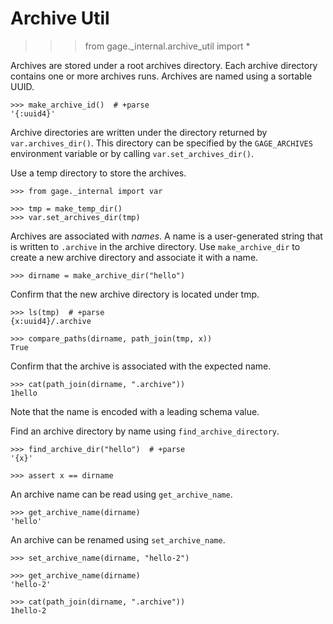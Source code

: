 # Archive Util

   >>> from gage._internal.archive_util import *

Archives are stored under a root archives directory. Each archive
directory contains one or more archives runs. Archives are named using a
sortable UUID.

    >>> make_archive_id()  # +parse
    '{:uuid4}'

Archive directories are written under the directory returned by
`var.archives_dir()`. This directory can be specified by the
`GAGE_ARCHIVES` environment variable or by calling
`var.set_archives_dir()`.

Use a temp directory to store the archives.

    >>> from gage._internal import var

    >>> tmp = make_temp_dir()
    >>> var.set_archives_dir(tmp)

Archives are associated with *names*. A name is a user-generated string
that is written to `.archive` in the archive directory. Use
`make_archive_dir` to create a new archive directory and associate it
with a name.

    >>> dirname = make_archive_dir("hello")

Confirm that the new archive directory is located under tmp.

    >>> ls(tmp)  # +parse
    {x:uuid4}/.archive

    >>> compare_paths(dirname, path_join(tmp, x))
    True

Confirm that the archive is associated with the expected name.

    >>> cat(path_join(dirname, ".archive"))
    1hello

Note that the name is encoded with a leading schema value.

Find an archive directory by name using `find_archive_directory`.

    >>> find_archive_dir("hello")  # +parse
    '{x}'

    >>> assert x == dirname

An archive name can be read using `get_archive_name`.

    >>> get_archive_name(dirname)
    'hello'

An archive can be renamed using `set_archive_name`.

    >>> set_archive_name(dirname, "hello-2")

    >>> get_archive_name(dirname)
    'hello-2'

    >>> cat(path_join(dirname, ".archive"))
    1hello-2
